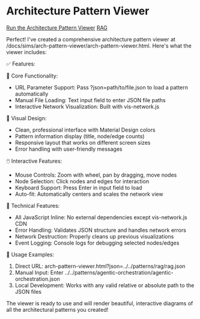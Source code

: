 # Architecture Pattern Viewer

[Run the Architecture Pattern Viewer](./arch-pattern-viewer.html)
[RAG](arch-pattern-viewer.html?json=../../patterns/rag/rag.json)

Perfect! I've created a comprehensive architecture pattern viewer at /docs/sims/arch-pattern-viewer/arch-pattern-viewer.html. Here's what the
  viewer includes:

  ✅ Features:

  🎯 Core Functionality:
  - URL Parameter Support: Pass ?json=path/to/file.json to load a pattern automatically
  - Manual File Loading: Text input field to enter JSON file paths
  - Interactive Network Visualization: Built with vis-network.js

  🎨 Visual Design:
  - Clean, professional interface with Material Design colors
  - Pattern information display (title, node/edge counts)
  - Responsive layout that works on different screen sizes
  - Error handling with user-friendly messages

  🖱️ Interactive Features:
  - Mouse Controls: Zoom with wheel, pan by dragging, move nodes
  - Node Selection: Click nodes and edges for interaction
  - Keyboard Support: Press Enter in input field to load
  - Auto-fit: Automatically centers and scales the network view

  🔧 Technical Features:
  - All JavaScript Inline: No external dependencies except vis-network.js CDN
  - Error Handling: Validates JSON structure and handles network errors
  - Network Destruction: Properly cleans up previous visualizations
  - Event Logging: Console logs for debugging selected nodes/edges

  📖 Usage Examples:

  1. Direct URL: arch-pattern-viewer.html?json=../../patterns/rag/rag.json
  2. Manual Input: Enter ../../patterns/agentic-orchestration/agentic-orchestration.json
  3. Local Development: Works with any valid relative or absolute path to the JSON files

  The viewer is ready to use and will render beautiful, interactive diagrams of all the architectural patterns you created!


